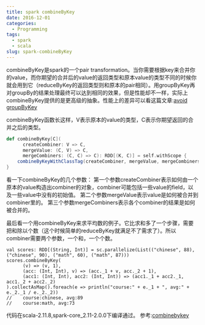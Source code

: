 ```yaml
---
title: spark combineByKey
date: 2016-12-01
categories:
  - Programming
tags:
  - spark
  - scala
slug: spark-combineByKey
---
```


combineByKey是spark的一个pair transformation。当你需要根据key来合并你的value，而你期望的合并后的value的返回类型和原本value的类型不同的时候你就会用到它（reduceByKey的返回类型则和原本的pair相同）。用groupByKey再对groupBy的结果处理最终可以达到相同的效果，但是性能却不一样，实际上combineByKey提供的是更高级的抽象。性能上的差异可以看这篇文章:[avoid groupByKey](https://databricks.gitbooks.io/databricks-spark-knowledge-base/content/best_practices/prefer_reducebykey_over_groupbykey.html)

combineByKey函数长这样，V表示原本的value的类型，C表示你期望返回的合并之后的类型。

```scala
def combineByKey[C](
      createCombiner: V => C,
      mergeValue: (C, V) => C,
      mergeCombiners: (C, C) => C): RDD[(K, C)] = self.withScope {
    combineByKeyWithClassTag(createCombiner, mergeValue, mergeCombiners)(null)
}
```

看一下combineByKey的几个参数：
第一个参数createCombiner表示如何由一个原本的value构造出combiner的对象，combiner可能包括一些value的field，以及一些value中没有的初始值。
第二个参数mergeValue表示value是如何被合并到combiner里的。
第三个参数mergeCombiners表示各个combiner的结果是如何被合并的。

最后看一个用combineByKey来求平均数的例子。它比求和多了一个步骤，需要把和除以个数（这个时候简单的reduceByKey就满足不了需求了）。所以combiner需要两个参数，一个和，一个个数。

```
val scores: RDD[(String, Int)] = sc.parallelize(List(("chinese", 88), ("chinese", 90), ("math", 60), ("math", 87)))
scores.combineByKey(
      (v) => (v, 1),
      (acc: (Int, Int), v) => (acc._1 + v, acc._2 + 1),
      (acc1: (Int, Int), acc2: (Int, Int)) => (acc1._1 + acc2._1, acc1._2 + acc2._2)
).collectAsMap().foreach(e => println("course:" + e._1 + ", avg:" + e._2._1 / e._2._2))
//    course:chinese, avg:89
//    course:math, avg:73
```

代码在scala-2.11.8,spark-core_2.11-2.0.0下编译通过。
参考:[combinebykey](https://zhangyi.gitbooks.io/spark-in-action/content/chapter2/combinebykey.html)
